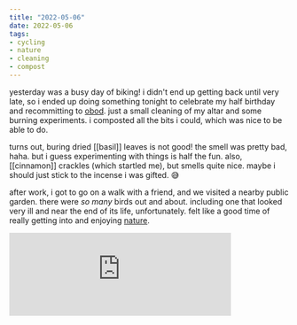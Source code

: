 ```yaml
---
title: "2022-05-06"
date: 2022-05-06
tags:
- cycling
- nature
- cleaning
- compost
---
```


yesterday was a busy day of biking! i didn't end up getting back until very late, so i ended up doing something tonight to celebrate my half birthday and recommitting to [obod](obod.md). just a small cleaning of my altar and some burning experiments. i composted all the bits i could, which was nice to be able to do.

turns out, buring dried [[basil]] leaves is not good! the smell was pretty bad, haha. but i guess experimenting with things is half the fun. also, [[cinnamon]] crackles (which startled me), but smells quite nice. maybe i should just stick to the incense i was gifted. 😅

after work, i got to go on a walk with a friend, and we visited a nearby public garden. there were _so many_ birds out and about. including one that looked very ill and near the end of its life, unfortunately. felt like a good time of really getting into and enjoying [nature](protect%20nature.md).

<iframe src="https://pixelfed.social/p/autumn/428359293623917340/embed?caption=false&likes=false&layout=full" class="pixelfed__embed" style="max-width: 100%; border: 0" width="400" allowfullscreen="allowfullscreen"></iframe><script async defer src="https://pixelfed.social/embed.js"></script>
